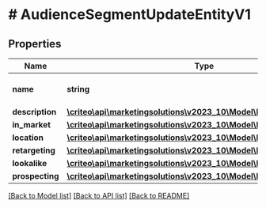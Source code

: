 # # AudienceSegmentUpdateEntityV1

## Properties

Name | Type | Description | Notes
------------ | ------------- | ------------- | -------------
**name** | **string** | Name of the segment | [optional]
**description** | [**\criteo\api\marketingsolutions\v2023_10\Model\NillableString**](NillableString.md) |  | [optional]
**in_market** | [**\criteo\api\marketingsolutions\v2023_10\Model\InMarketUpdateV1**](InMarketUpdateV1.md) |  | [optional]
**location** | [**\criteo\api\marketingsolutions\v2023_10\Model\LocationUpdateV1**](LocationUpdateV1.md) |  | [optional]
**retargeting** | [**\criteo\api\marketingsolutions\v2023_10\Model\RetargetingUpdateV1**](RetargetingUpdateV1.md) |  | [optional]
**lookalike** | [**\criteo\api\marketingsolutions\v2023_10\Model\LookalikeUpdateV1**](LookalikeUpdateV1.md) |  | [optional]
**prospecting** | [**\criteo\api\marketingsolutions\v2023_10\Model\ProspectingUpdateV1**](ProspectingUpdateV1.md) |  | [optional]

[[Back to Model list]](../../README.md#models) [[Back to API list]](../../README.md#endpoints) [[Back to README]](../../README.md)
